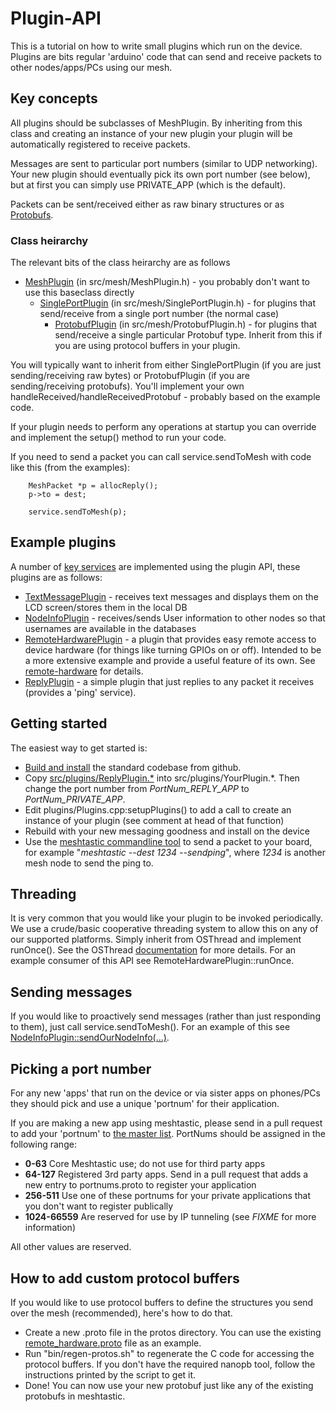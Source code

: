 # Plugin-API

This is a tutorial on how to write small plugins which run on the device.  Plugins are bits regular 'arduino' code that can send and receive packets to other nodes/apps/PCs using our mesh.

## Key concepts

All plugins should be subclasses of MeshPlugin.  By inheriting from this class and creating an instance of your new plugin your plugin will be automatically registered to receive packets.

Messages are sent to particular port numbers (similar to UDP networking).  Your new plugin should eventually pick its own port number (see below), but at first you can simply use PRIVATE_APP (which is the default).

Packets can be sent/received either as raw binary structures or as [Protobufs](https://developers.google.com/protocol-buffers).

### Class heirarchy

The relevant bits of the class heirarchy are as follows

* [MeshPlugin](/src/mesh/MeshPlugin.h) (in src/mesh/MeshPlugin.h) - you probably don't want to use this baseclass directly
  * [SinglePortPlugin](/src/mesh/SinglePortPlugin.h) (in src/mesh/SinglePortPlugin.h) - for plugins that send/receive from a single port number (the normal case)
    * [ProtobufPlugin](/src/mesh/ProtobufPlugin.h) (in src/mesh/ProtobufPlugin.h) - for plugins that send/receive a single particular Protobuf type.  Inherit from this if you are using protocol buffers in your plugin.

You will typically want to inherit from either SinglePortPlugin (if you are just sending/receiving raw bytes) or ProtobufPlugin (if you are sending/receiving protobufs).  You'll implement your own handleReceived/handleReceivedProtobuf - probably based on the example code.

If your plugin needs to perform any operations at startup you can override and implement the setup() method to run your code.

If you need to send a packet you can call service.sendToMesh with code like this (from the examples):

```
    MeshPacket *p = allocReply();
    p->to = dest;

    service.sendToMesh(p);
```

## Example plugins

A number of [key services](/src/plugins) are implemented using the plugin API, these plugins are as follows:

* [TextMessagePlugin](/src/plugins/TextMessagePlugin.h) - receives text messages and displays them on the LCD screen/stores them in the local DB
* [NodeInfoPlugin](/src/plugins/NodeInfoPlugin.h) - receives/sends User information to other nodes so that usernames are available in the databases
* [RemoteHardwarePlugin](/src/plugins/RemoteHardwarePlugin.h) - a plugin that provides easy remote access to device hardware (for things like turning GPIOs on or off).  Intended to be a more extensive example and provide a useful feature of its own.  See [remote-hardware](remote-hardware.md) for details.
* [ReplyPlugin](/src/plugins/ReplyPlugin.h) - a simple plugin that just replies to any packet it receives (provides a 'ping' service).

## Getting started

The easiest way to get started is:

* [Build and install](build-instructions.md) the standard codebase from github.
* Copy [src/plugins/ReplyPlugin.*](/src/plugins/ReplyPlugin.cpp) into src/plugins/YourPlugin.*.  Then change the port number from *PortNum_REPLY_APP* to *PortNum_PRIVATE_APP*.
* Edit plugins/Plugins.cpp:setupPlugins() to add a call to create an instance of your plugin (see comment at head of that function)
* Rebuild with your new messaging goodness and install on the device
* Use the [meshtastic commandline tool](https://github.com/meshtastic/Meshtastic-python) to send a packet to your board, for example "*meshtastic --dest 1234 --sendping*", where *1234* is another mesh node to send the ping to.

## Threading

It is very common that you would like your plugin to be invoked periodically.
We use a crude/basic cooperative threading system to allow this on any of our supported platforms.  Simply inherit from OSThread and implement runOnce().  See the OSThread [documentation](/src/concurrency/OSThread.h) for more details.  For an example consumer of this API see RemoteHardwarePlugin::runOnce.

## Sending messages

If you would like to proactively send messages (rather than just responding to them), just call service.sendToMesh().  For an example of this see [NodeInfoPlugin::sendOurNodeInfo(...)](/src/plugins/NodeInfoPlugin.cpp).

## Picking a port number

For any new 'apps' that run on the device or via sister apps on phones/PCs they should pick and use a unique 'portnum' for their application.

If you are making a new app using meshtastic, please send in a pull request to add your 'portnum' to [the master list](https://github.com/meshtastic/Meshtastic-protobufs/blob/master/portnums.proto).  PortNums should be assigned in the following range:

* **0-63** Core Meshtastic use; do not use for third party apps
* **64-127** Registered 3rd party apps.  Send in a pull request that adds a new entry to portnums.proto to register your application
* **256-511** Use one of these portnums for your private applications that you don't want to register publically
* **1024-66559** Are reserved for use by IP tunneling (see *FIXME* for more information)

All other values are reserved.

## How to add custom protocol buffers

If you would like to use protocol buffers to define the structures you send over the mesh (recommended), here's how to do that.

* Create a new .proto file in the protos directory.  You can use the existing [remote_hardware.proto](https://github.com/meshtastic/Meshtastic-protobufs/blob/master/remote_hardware.proto) file as an example.
* Run "bin/regen-protos.sh" to regenerate the C code for accessing the protocol buffers.  If you don't have the required nanopb tool, follow the instructions printed by the script to get it.
* Done!  You can now use your new protobuf just like any of the existing protobufs in meshtastic.

